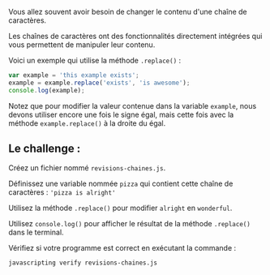 Vous allez souvent avoir besoin de changer le contenu d'une chaîne de caractères.

Les chaînes de caractères ont des fonctionnalités directement intégrées qui vous permettent de manipuler leur contenu.

Voici un exemple qui utilise la méthode `.replace()` :

```js
var example = 'this example exists';
example = example.replace('exists', 'is awesome');
console.log(example);
```

Notez que pour modifier la valeur contenue dans la variable `example`, nous devons utiliser encore une fois le signe égal, mais cette fois avec la méthode `example.replace()` à la droite du égal.

## Le challenge :

Créez un fichier nommé `revisions-chaines.js`.

Définissez une variable nommée `pizza` qui contient cette chaîne de caractères : `'pizza is alright'`

Utilisez la méthode `.replace()` pour modifier `alright` en `wonderful`.

Utilisez `console.log()` pour afficher le résultat de la méthode `.replace()` dans le terminal.

Vérifiez si votre programme est correct en exécutant la commande :

`javascripting verify revisions-chaines.js`
